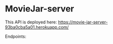# MovieJar-server

This API is deployed here: https://movie-jar-server-93ba0cba5a01.herokuapp.com/

Endpoints: 
